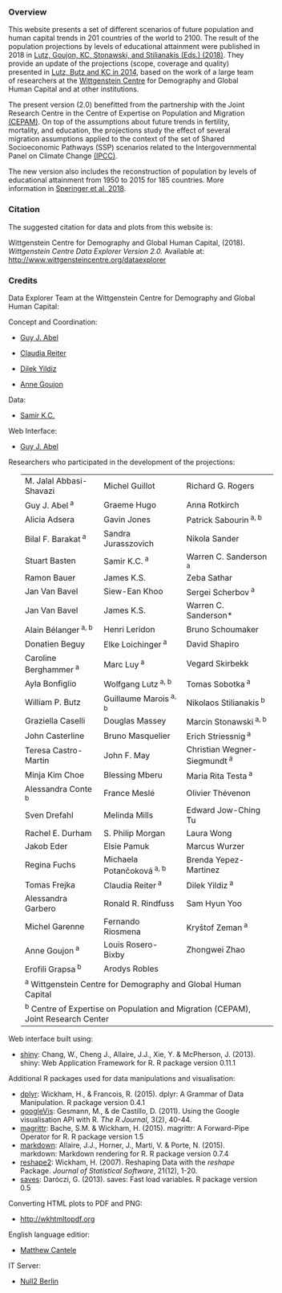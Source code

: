 ### Overview

This website presents a set of different scenarios of future population and human capital trends in 201 countries of the world to 2100. The result of the population projections by levels of educational attainment were published in 2018 in <a href="https://ec.europa.eu/jrc/en/publication/demographic-and-human-capital-scenarios-21st-century-2018-assessment-201-countries">Lutz, Goujon, KC, Stonawski, and Stilianakis (Eds.) (2018)</a>. They provide an update of the projections (scope, coverage and quality) presented in <a href="https://global.oup.com/academic/product/world-population-and-human-capital-in-the-twenty-first-century-9780198703167?cc=at&lang=en&">Lutz, Butz and KC in 2014</a>, based on the work of a large team of researchers at the <a href="http://www.wittgensteincentre.org" target="_blank_">Wittgenstein Centre</a> for Demography and Global Human Capital and at other institutions.

The present version (2.0) benefitted from the partnership with the Joint Research Centre in the Centre of Expertise on Population and Migration <a href="http://www.iiasa.ac.at/web/home/research/researchPrograms/WorldPopulation/Research/Centre_of_Expertise_on_Population_and_Migration.html">(CEPAM)</a>. On top of the assumptions about future trends in fertility, mortality, and education, the projections study the effect of several migration assumptions applied to the context of the set of Shared Socioeconomic Pathways (SSP) scenarios related to the Intergovernmental Panel on Climate Change <a href="http://www.ipcc.ch/" target="_blank">(IPCC)</a>.

The new version also includes the reconstruction of population by levels of educational attainment from 1950 to 2015 for 185 countries. More information in <a href="NEW LINK NEEDS TO BE ADDED ONCE WP IS DONE">Speringer et al. 2018</a>.

### Citation
The suggested citation for data and plots from this website is:

Wittgenstein Centre for Demography and Global Human Capital, (2018). *Wittgenstein Centre Data Explorer Version 2.0.* Available at: <a href="http://www.wittgensteincentre.org/dataexplorer">http://www.wittgensteincentre.org/dataexplorer</a>

### Credits
Data Explorer Team at the Wittgenstein Centre for Demography and Global Human Capital:

Concept and Coordination:

* <a href="http://www.iiasa.ac.at/staff/staff.php?type=auto&visibility=visible&search=true&login=abel">Guy J. Abel</a>

* <a href="http://www.iiasa.ac.at/staff/staff.php?type=auto&visibility=visible&search=true&login=reiter">Claudia Reiter</a>

* <a href="https://www.oeaw.ac.at/en/vid/people/staff/dilek-yildiz/">Dilek Yildiz</a>

* <a href="https://www.oeaw.ac.at/en/vid/people/staff/anne-goujon/">Anne Goujon</a>


Data:

* <a href="http://www.iiasa.ac.at/staff/staff.php?type=auto&visibility=visible&search=true&login=kc" target="_blank">Samir K.C.</a>

Web Interface:

* <a href="http://www.iiasa.ac.at/staff/staff.php?type=auto&visibility=visible&search=true&login=abel"  target="_blank">Guy J. Abel</a>

Researchers who participated in the development of the projections:

<dl>
<table border="0" width="100%" style="margin-left:25px">
<tbody>
<tr>
<td>M. Jalal Abbasi-Shavazi</td>
<td>Michel Guillot</td>
<td>Richard G. Rogers</td>
</tr>
<tr>
<td>Guy J. Abel<sup> a</sup></td>
<td>Graeme Hugo</td>
<td>Anna Rotkirch</td>
</tr>
<tr>
<td>Alicia Adsera</td>
<td>Gavin Jones</td>
<td>Patrick Sabourin<sup> a, b</sup></td>
</tr>
<tr>
<td>Bilal F. Barakat<sup> a</sup></td>
<td>Sandra Jurasszovich</td>
<td>Nikola Sander</td>
</tr>
<tr>
<td>Stuart Basten</td>
<td>Samir K.C.<sup> a</sup></td>
<td>Warren C. Sanderson<sup> a</sup></td>
</tr>
<tr>
<td>Ramon Bauer</td>
<td>James K.S.</td>
<td>Zeba Sathar</td>
</tr>
<tr>
<td>Jan Van Bavel</td>
<td>Siew-Ean Khoo</td>
<td>Sergei Scherbov<sup> a</sup></td>
</tr>
<tr>
<td>Jan Van Bavel</td>
<td>James K.S.</td>
<td>Warren C. Sanderson*</td>
</tr>
<tr>
<td>Alain Bélanger<sup> a, b</sup></td>
<td>Henri Leridon</td>
<td>Bruno Schoumaker</td>
</tr>
<tr>
<td>Donatien Beguy</td>
<td>Elke Loichinger<sup> a</sup></td>
<td>David Shapiro</td>
</tr>
<tr>
<td>Caroline Berghammer<sup> a</sup></td>
<td>Marc Luy<sup> a</sup></td>
<td>Vegard Skirbekk</td>
</tr>
<tr>
<td>Ayla Bonfiglio</td>
<td>Wolfgang Lutz<sup> a, b</sup></td>
<td>Tomas Sobotka<sup> a</sup></td>
</tr>
<tr>
<td>William P. Butz</td>
<td>Guillaume Marois<sup> a, b</sup></td>
<td>Nikolaos Stilianakis<sup> b</sup></td>
</tr>
<tr>
<td>Graziella Caselli</td>
<td>Douglas Massey</td>
<td>Marcin Stonawski<sup> a, b</sup></td>
</tr>
<tr>
<td>John Casterline</td>
<td>Bruno Masquelier</td>
<td>Erich Striessnig<sup> a</sup></td>
</tr>
<tr>
<td>Teresa Castro-Martin</td>
<td>John F. May</td>
<td>Christian Wegner-Siegmundt<sup> a</sup></td>
</tr>
<tr>
<td>Minja Kim Choe</td>
<td>Blessing Mberu</td>
<td>Maria Rita Testa<sup> a</sup></td>
</tr>
<tr>
<td>Alessandra Conte<sup> b</sup></td>
<td>France Meslé</td>
<td>Olivier Thévenon</td>
</tr>
<tr>
<td>Sven Drefahl</td>
<td>Melinda Mills</td>
<td>Edward Jow-Ching Tu</td>
</tr>
<tr>
<td>Rachel E. Durham</td>
<td>S. Philip Morgan</td>
<td>Laura Wong</td>
</tr>
<tr>
<td>Jakob Eder</td>
<td>Elsie Pamuk</td>
<td>Marcus Wurzer</td>
</tr>
<tr>
<td>Regina Fuchs </td>
<td>Michaela Potančoková<sup> a, b</sup></td>
<td>Brenda Yepez-Martinez</td>
</tr>
<tr>
<td>Tomas Frejka</td>
<td>Claudia Reiter<sup> a</sup></td>
<td>Dilek Yildiz<sup> a</sup></td>
</tr>
<tr>
<td>Alessandra Garbero</td>
<td>Ronald R. Rindfuss</td>
<td>Sam Hyun Yoo</td>
</tr>
<tr>
<td>Michel Garenne</td>
<td>Fernando Riosmena</td>
<td>Kryštof Zeman<sup> a</sup></td>
</tr>
<tr>
<td>Anne Goujon<sup> a</sup></td>
<td>Louis Rosero-Bixby</td>
<td>Zhongwei Zhao</td>
</tr>
<tr>
<td>Erofili Grapsa<sup> b</sup></td>
<td>Arodys Robles</td>
</tr>
<tr>
<td colspan="3"><sup>a</sup> Wittgenstein Centre for Demography and Global Human Capital</td>
</tr>
<tr>
<td colspan="3"><sup>b</sup> Centre of Expertise on Population and Migration (CEPAM), Joint Research Center</td>
</tr>
</tbody>
</table>
</dl>



Web interface built using: 

* <a href="http://cran.r-project.org/web/packages/shiny" target="_blank">shiny</a>: Chang, W., Cheng J., Allaire, J.J., Xie, Y. & McPherson, J. (2013). shiny: Web Application Framework for R. R package version 0.11.1


Additional R packages used for data manipulations and visualisation:

* <a href="http://cran.r-project.org/web/packages/dplyr" target="_blank">dplyr</a>: Wickham, H., & Francois, R. (2015). dplyr: A Grammar of Data Manipulation. R package version 0.4.1
* <a href="http://cran.r-project.org/web/packages/googleVis" target="_blank">googleVis</a>: Gesmann, M., & de Castillo, D. (2011). Using the Google visualisation API with R. *The R Journal*, 3(2), 40-44.
* <a href="http://cran.r-project.org/web/packages/magrittr" target="_blank">magrittr</a>: Bache, S.M. & Wickham, H. (2015). magrittr: A Forward-Pipe Operator for R. R package version 1.5
* <a href="http://cran.r-project.org/web/packages/markdown" target="_blank">markdown</a>: Allaire, J.J., Horner, J., Marti, V. & Porte, N. (2015). markdown: Markdown rendering for R. R package version 0.7.4
* <a href="http://cran.r-project.org/web/packages/reshape2" target="_blank">reshape2</a>: Wickham, H. (2007). Reshaping Data with the *reshape* Package. *Journal of Statistical Software*, 21(12), 1-20.
* <a href="http://cran.r-project.org/web/packages/saves" target="_blank">saves</a>: Dar&oacute;czi, G. (2013). saves: Fast load variables. R package version 0.5

Converting HTML plots to PDF and PNG:

* <a href="http://wkhtmltopdf.org"  target="_blank">http://wkhtmltopdf.org</a>

English language editior:

* <a href="http://www.iiasa.ac.at/staff/staff.php?type=auto&visibility=visible&search=true&login=cantele" target="_blank">Matthew Cantele</a> 

IT Server:

* <a href="http://www.null2.net"  target="_blank">Null2 Berlin</a>

